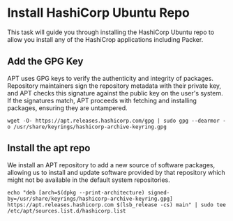 # Install HashiCorp Ubuntu Repo

This task will guide you through installing the HashiCorp Ubuntu repo to allow you install any of the HashiCrop applications including Packer. 

## Add the GPG Key

APT uses GPG keys to verify the authenticity and integrity of packages. Repository maintainers sign the repository metadata with their private key, and APT checks this signature against the public key on the user's system. If the signatures match, APT proceeds with fetching and installing packages, ensuring they are untampered.

```
wget -O- https://apt.releases.hashicorp.com/gpg | sudo gpg --dearmor -o /usr/share/keyrings/hashicorp-archive-keyring.gpg
```

## Install the apt repo

We install an APT repository to add a new source of software packages, allowing us to install and update software provided by that repository which might not be available in the default system repositories.

```
echo "deb [arch=$(dpkg --print-architecture) signed-by=/usr/share/keyrings/hashicorp-archive-keyring.gpg] https://apt.releases.hashicorp.com $(lsb_release -cs) main" | sudo tee /etc/apt/sources.list.d/hashicorp.list
```

